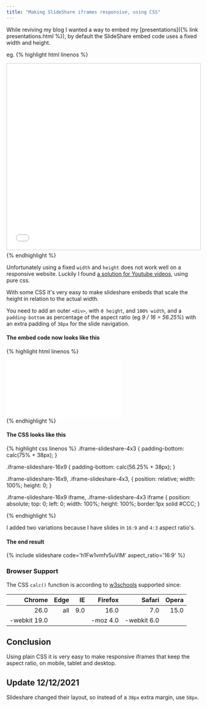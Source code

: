 ```yaml
---
title: "Making SlideShare iframes responsive, using CSS"
---
```


While reviving my blog I wanted a way to embed my [presentations]({% link presentations.html %}), by default the SlideShare embed code uses a fixed width and height.

eg. 
{% highlight html linenos %}
<iframe src="//www.slideshare.net/slideshow/embed_code/key/h1Fw1vmfv5uVlM" 
    width="595" 
    height="485" 
    frameborder="0" 
    marginwidth="0" 
    marginheight="0" 
    scrolling="no" 
    style="border:1px solid #CCC; border-width:1px; margin-bottom:5px; max-width: 100%;" 
    allowfullscreen> 
</iframe> 
{% endhighlight %}

Unfortunately using a fixed `width` and `height` does not work well on a responsive website. Luckily I found [a solution for Youtube videos](https://stackoverflow.com/a/17465040), using pure css.

With some CSS it's very easy to make slideshare embeds that scale the height in relation to the actual width.

You need to add an outer `<div>`, with `0 height`, and `100% width`, and a `padding-bottom` as percentage of the aspect ratio (eg <em>9 / 16 = 56.25%</em>) with an extra padding of `38px` for the slide navigation.

#### The embed code now looks like this

{% highlight html linenos %}
<div class="iframe-slideshare-16x9">    
    <iframe src="//www.slideshare.net/slideshow/embed_code/key/h1Fw1vmfv5uVlM" 
        frameborder="0" 
        marginwidth="0" 
        marginheight="0" 
        scrolling="no" 
        allowfullscreen> 
    </iframe>
</div>
{% endhighlight %}

#### The CSS looks like this

{% highlight css linenos %}
.iframe-slideshare-4x3 {
    padding-bottom: calc(75% + 38px);
}

.iframe-slideshare-16x9 {
    padding-bottom: calc(56.25% + 38px);
}

.iframe-slideshare-16x9,
.iframe-slideshare-4x3,
{
    position: relative;
    width: 100%;
    height: 0;
}

.iframe-slideshare-16x9 iframe,
.iframe-slideshare-4x3 iframe {
    position: absolute;
    top: 0;
    left: 0;
    width: 100%;
    height: 100%;
    border:1px solid #CCC; 
}

{% endhighlight %} 

I added two variations because I have slides in `16:9` and `4:3` aspect ratio's.

#### The end result

{% include slideshare code='h1Fw1vmfv5uVlM' aspect_ratio='16:9' %}

### Browser Support

The CSS `calc()` function is according to [w3schools](https://www.w3schools.com/cssref/func_calc.asp) supported since:

|<i class="fab fa-chrome fa-fw"> </i> Chrome | <i class="fab fa-edge fa-fw"> </i> Edge | <i class="fab fa-internet-explorer fa-fw"> </i> IE | <i class="fab fa-firefox fa-fw"> </i> Firefox | <i class="fab fa-safari fa-fw"> </i> Safari | <i class="fab fa-opera fa-fw"> </i> Opera |
|-----:|----:|----:|-----:|----:|-----:|
| 26.0 | all | 9.0 | 16.0 | 7.0 | 15.0 |
| -webkit 19.0 |  |  | -moz 4.0 | -webkit 6.0 | | 

## Conclusion

Using plain CSS it is very easy to make responsive iframes that keep the aspect ratio, on mobile, tablet and desktop.

## Update 12/12/2021

Slideshare changed their layout, so instead of a `38px` extra margin, use `58px`. 